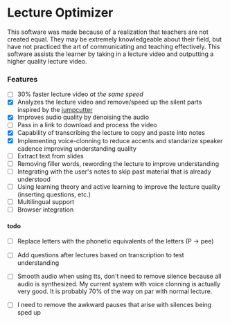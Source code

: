 # Lecture Optimizer

This software was made because of a realization that teachers are not created equal. They may be extremely knowledgeable about their field, but have not practiced the art of communicating and teaching effectively. This software assists the learner by taking in a lecture video and outputting a higher quality lecture video. 


### Features
- [ ] 30% faster lecture video *at the same speed*
- [x] Analyzes the lecture video and remove/speed up the silent parts inspired by the [jumpcutter](https://github.com/carykh/jumpcutter)
- [x] Improves audio quality by denoising the audio
- [ ] Pass in a link to download and process the video
- [x] Capability of transcribing the lecture to copy and paste into notes 
- [x] Implementing voice-clonning to reduce accents and standarize speaker cadence improving understanding quality
- [ ] Extract text from slides
- [ ] Removing filler words, rewording the lecture to improve understanding
- [ ] Integrating with the user's notes to skip past material that is already understood
- [ ] Using learning theory and active learning to improve the lecture quality (inserting questions, etc.)
- [ ] Multilingual support
- [ ] Browser integration

#### todo

- [ ] Replace letters with the phonetic equivalents of the letters (P -> pee)
- [ ] Add questions after lectures based on transcription to test understanding
- [ ] Smooth audio when using tts, don't need to remove silence because all audio is synthesized. My current system with voice clonning is actually very good. It is probably 70% of the way on par with normal lecture.
- [ ] I need to remove the awkward pauses that arise with silences being sped up


